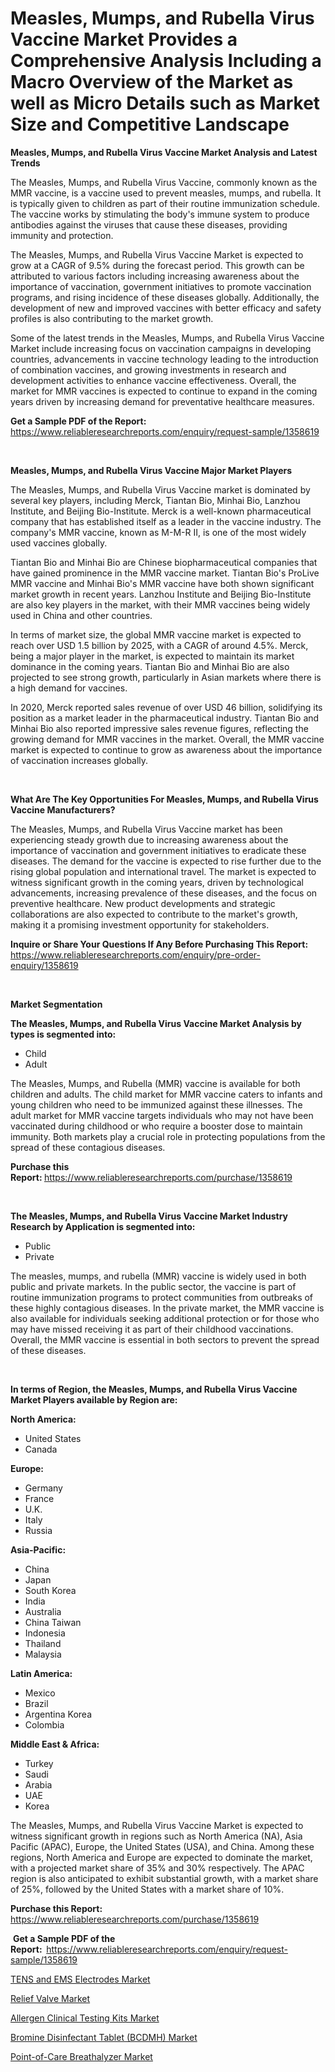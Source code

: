 <p><h1>Measles, Mumps, and Rubella Virus Vaccine Market Provides a Comprehensive Analysis Including a Macro Overview of the Market as well as Micro Details such as Market Size and Competitive Landscape</h1></p><p><strong>Measles, Mumps, and Rubella Virus Vaccine Market Analysis and Latest Trends</strong></p>
<p><p>The Measles, Mumps, and Rubella Virus Vaccine, commonly known as the MMR vaccine, is a vaccine used to prevent measles, mumps, and rubella. It is typically given to children as part of their routine immunization schedule. The vaccine works by stimulating the body's immune system to produce antibodies against the viruses that cause these diseases, providing immunity and protection.</p><p>The Measles, Mumps, and Rubella Virus Vaccine Market is expected to grow at a CAGR of 9.5% during the forecast period. This growth can be attributed to various factors including increasing awareness about the importance of vaccination, government initiatives to promote vaccination programs, and rising incidence of these diseases globally. Additionally, the development of new and improved vaccines with better efficacy and safety profiles is also contributing to the market growth.</p><p>Some of the latest trends in the Measles, Mumps, and Rubella Virus Vaccine Market include increasing focus on vaccination campaigns in developing countries, advancements in vaccine technology leading to the introduction of combination vaccines, and growing investments in research and development activities to enhance vaccine effectiveness. Overall, the market for MMR vaccines is expected to continue to expand in the coming years driven by increasing demand for preventative healthcare measures.</p></p>
<p><strong>Get a Sample PDF of the Report:&nbsp;</strong> <a href="https://www.reliableresearchreports.com/enquiry/request-sample/1358619">https://www.reliableresearchreports.com/enquiry/request-sample/1358619</a></p>
<p>&nbsp;</p>
<p><strong>Measles, Mumps, and Rubella Virus Vaccine Major Market Players</strong></p>
<p><p>The Measles, Mumps, and Rubella Virus Vaccine market is dominated by several key players, including Merck, Tiantan Bio, Minhai Bio, Lanzhou Institute, and Beijing Bio-Institute. Merck is a well-known pharmaceutical company that has established itself as a leader in the vaccine industry. The company's MMR vaccine, known as M-M-R II, is one of the most widely used vaccines globally.</p><p>Tiantan Bio and Minhai Bio are Chinese biopharmaceutical companies that have gained prominence in the MMR vaccine market. Tiantan Bio's ProLive MMR vaccine and Minhai Bio's MMR vaccine have both shown significant market growth in recent years. Lanzhou Institute and Beijing Bio-Institute are also key players in the market, with their MMR vaccines being widely used in China and other countries.</p><p>In terms of market size, the global MMR vaccine market is expected to reach over USD 1.5 billion by 2025, with a CAGR of around 4.5%. Merck, being a major player in the market, is expected to maintain its market dominance in the coming years. Tiantan Bio and Minhai Bio are also projected to see strong growth, particularly in Asian markets where there is a high demand for vaccines.</p><p>In 2020, Merck reported sales revenue of over USD 46 billion, solidifying its position as a market leader in the pharmaceutical industry. Tiantan Bio and Minhai Bio also reported impressive sales revenue figures, reflecting the growing demand for MMR vaccines in the market. Overall, the MMR vaccine market is expected to continue to grow as awareness about the importance of vaccination increases globally.</p></p>
<p>&nbsp;</p>
<p><strong>What Are The Key Opportunities For Measles, Mumps, and Rubella Virus Vaccine Manufacturers?</strong></p>
<p><p>The Measles, Mumps, and Rubella Virus Vaccine market has been experiencing steady growth due to increasing awareness about the importance of vaccination and government initiatives to eradicate these diseases. The demand for the vaccine is expected to rise further due to the rising global population and international travel. The market is expected to witness significant growth in the coming years, driven by technological advancements, increasing prevalence of these diseases, and the focus on preventive healthcare. New product developments and strategic collaborations are also expected to contribute to the market's growth, making it a promising investment opportunity for stakeholders.</p></p>
<p><strong>Inquire or Share Your Questions If Any Before Purchasing This Report:</strong> <a href="https://www.reliableresearchreports.com/enquiry/pre-order-enquiry/1358619">https://www.reliableresearchreports.com/enquiry/pre-order-enquiry/1358619</a></p>
<p>&nbsp;</p>
<p><strong>Market Segmentation</strong></p>
<p><strong>The Measles, Mumps, and Rubella Virus Vaccine Market Analysis by types is segmented into:</strong></p>
<p><ul><li>Child</li><li>Adult</li></ul></p>
<p><p>The Measles, Mumps, and Rubella (MMR) vaccine is available for both children and adults. The child market for MMR vaccine caters to infants and young children who need to be immunized against these illnesses. The adult market for MMR vaccine targets individuals who may not have been vaccinated during childhood or who require a booster dose to maintain immunity. Both markets play a crucial role in protecting populations from the spread of these contagious diseases.</p></p>
<p><strong>Purchase this Report:&nbsp;</strong><a href="https://www.reliableresearchreports.com/purchase/1358619">https://www.reliableresearchreports.com/purchase/1358619</a></p>
<p>&nbsp;</p>
<p><strong>The Measles, Mumps, and Rubella Virus Vaccine Market Industry Research by Application is segmented into:</strong></p>
<p><ul><li>Public</li><li>Private</li></ul></p>
<p><p>The measles, mumps, and rubella (MMR) vaccine is widely used in both public and private markets. In the public sector, the vaccine is part of routine immunization programs to protect communities from outbreaks of these highly contagious diseases. In the private market, the MMR vaccine is also available for individuals seeking additional protection or for those who may have missed receiving it as part of their childhood vaccinations. Overall, the MMR vaccine is essential in both sectors to prevent the spread of these diseases.</p></p>
<p>&nbsp;</p>
<p><strong>In terms of Region, the Measles, Mumps, and Rubella Virus Vaccine Market Players available by Region are:</strong></p>
<p>
    <p> <strong> North America: </strong>
        <ul>
            <li>United States</li>
            <li>Canada</li>
        </ul>
        </p> 
    <p> <strong> Europe: </strong>
        <ul>
            <li>Germany</li>
            <li>France</li>
            <li>U.K.</li>
            <li>Italy</li>
            <li>Russia</li>
        </ul>
        </p> 
    <p> <strong> Asia-Pacific: </strong>
        <ul>
            <li>China</li>
            <li>Japan</li>
            <li>South Korea</li>
            <li>India</li>
            <li>Australia</li>
            <li>China Taiwan</li>
            <li>Indonesia</li>
            <li>Thailand</li>
            <li>Malaysia</li>
        </ul>
        </p> 
    <p> <strong> Latin America: </strong>
        <ul>
            <li>Mexico</li>
            <li>Brazil</li>
            <li>Argentina Korea</li>
            <li>Colombia</li>
        </ul>
        </p> 
    <p> <strong> Middle East & Africa: </strong>
        <ul>
            <li>Turkey</li>
            <li>Saudi</li>
            <li>Arabia</li>
            <li>UAE</li>
            <li>Korea</li>
        </ul>
    </p>
    </p>
<p><p>The Measles, Mumps, and Rubella Virus Vaccine Market is expected to witness significant growth in regions such as North America (NA), Asia Pacific (APAC), Europe, the United States (USA), and China. Among these regions, North America and Europe are expected to dominate the market, with a projected market share of 35% and 30% respectively. The APAC region is also anticipated to exhibit substantial growth, with a market share of 25%, followed by the United States with a market share of 10%.</p></p>
<p><strong>Purchase this Report: </strong><a href="https://www.reliableresearchreports.com/purchase/1358619">https://www.reliableresearchreports.com/purchase/1358619</a></p>
<p>&nbsp;<strong>Get a Sample PDF of the Report:&nbsp;&nbsp;</strong><a href="https://www.reliableresearchreports.com/enquiry/request-sample/1358619">https://www.reliableresearchreports.com/enquiry/request-sample/1358619</a></p>
<p><strong></strong></p>
<p><p><a href="https://issuu.com/reportprime-2/docs/tens-and-ems-electrodes-market-size-2030.pptx">TENS and EMS Electrodes Market</a></p><p><a href="https://medium.com/@abbieparker1942/relief-valve-market-size-reveals-the-best-marketing-channels-in-global-industry-e90e0cbbaebf">Relief Valve Market</a></p><p><a href="https://issuu.com/reportprime-2/docs/allergen-clinical-testing-kits-market-size-2030.pp">Allergen Clinical Testing Kits Market</a></p><p><a href="https://github.com/ashepherd82/Market-Research-Report-List-3/blob/main/bromine-disinfectant-tablet-bcdmh-market.md">Bromine Disinfectant Tablet (BCDMH) Market</a></p><p><a href="https://github.com/aashishrp/Market-Research-Report-List-2/blob/main/point-of-care-breathalyzer-market.md">Point-of-Care Breathalyzer Market</a></p></p>
